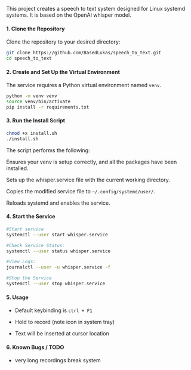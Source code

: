This project creates a speech to text system designed for Linux systemd systems.
It is based on the OpenAI whisper model.

#### 1. Clone the Repository
Clone the repository to your desired directory:

```bash
git clone https://github.com/BasedLukas/speech_to_text.git
cd speech_to_text
```

#### 2. Create and Set Up the Virtual Environment
The service requires a Python virtual environment named `venv`.

```bash
python -m venv venv
source venv/bin/activate
pip install -r requirements.txt
```

#### 3. Run the Install Script

```bash
chmod +x install.sh
./install.sh
```

The script performs the following:

Ensures your venv is setup correctly, and all the packages have been installed. 

Sets up the whisper.service file with the current working directory.

Copies the modified service file to `~/.config/systemd/user/`.

Reloads systemd and enables the service.


#### 4. Start the Service

```bash
#Start service
systemctl --user start whisper.service

#Check Service Status:
systemctl --user status whisper.service

#View Logs:
journalctl --user -u whisper.service -f

#Stop the Service
systemctl --user stop whisper.service
```

#### 5. Usage
- Default keybinding is `ctrl + F1`

- Hold to record (note icon in system tray)

- Text will be inserted at cursor location



#### 6. Known Bugs / TODO
- very long recordings break system
